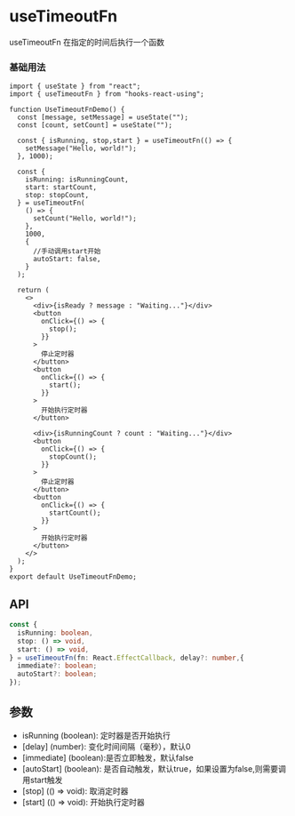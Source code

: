 # useTimeoutFn

useTimeoutFn 在指定的时间后执行一个函数

### 基础用法

```tsx
import { useState } from "react";
import { useTimeoutFn } from "hooks-react-using";

function UseTimeoutFnDemo() {
  const [message, setMessage] = useState("");
  const [count, setCount] = useState("");

  const { isRunning, stop,start } = useTimeoutFn(() => {
    setMessage("Hello, world!");
  }, 1000);

  const {
    isRunning: isRunningCount,
    start: startCount,
    stop: stopCount,
  } = useTimeoutFn(
    () => {
      setCount("Hello, world!");
    },
    1000,
    {
      //手动调用start开始
      autoStart: false,
    }
  );

  return (
    <>
      <div>{isReady ? message : "Waiting..."}</div>
      <button
        onClick={() => {
          stop();
        }}
      >
        停止定时器
      </button>
      <button
        onClick={() => {
          start();
        }}
      >
        开始执行定时器
      </button>

      <div>{isRunningCount ? count : "Waiting..."}</div>
      <button
        onClick={() => {
          stopCount();
        }}
      >
        停止定时器
      </button>
      <button
        onClick={() => {
          startCount();
        }}
      >
        开始执行定时器
      </button>
    </>
  );
}
export default UseTimeoutFnDemo;
```

## API

```typescript
const {
  isRunning: boolean,
  stop: () => void,
  start: () => void,
} = useTimeoutFn(fn: React.EffectCallback, delay?: number,{
  immediate?: boolean;
  autoStart?: boolean;
});
```

## 参数
- isRunning (boolean): 定时器是否开始执行
- [delay] (number): 变化时间间隔（毫秒），默认0
- [immediate] (boolean):是否立即触发，默认false
- [autoStart] (boolean): 是否自动触发，默认true，如果设置为false,则需要调用start触发
- [stop] (() => void): 取消定时器
- [start] (() => void): 开始执行定时器